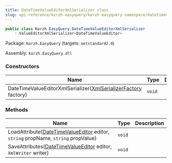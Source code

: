 ```yaml
---
title: DateTimeValueEditorXmlSerializer class
slug: api-reference/korzh-easyquery/korzh-easyquery-namespace/datetimevalueeditorxmlserializer-class
---
```

```csharp
public class Korzh.EasyQuery.DateTimeValueEditorXmlSerializer
    : ValueEditorXmlSerializer<DateTimeValueEditor>

```
Package: `Korzh.EasyQuery` (targets: `netstandard2.0`)

Assembly: `Korzh.EasyQuery.dll`

### Constructors

| Name | Type | Description | 
| --- | --- | --- | 
| DateTimeValueEditorXmlSerializer([XmlSerializerFactory](/api-reference/korzh-easyquery/korzh-easyquery-namespace/xmlserializerfactory-class) factory) | `void` |  | 


### Methods

| Name | Type | Description | 
| --- | --- | --- | 
| LoadAttribute([DateTimeValueEditor](/api-reference/easydata-core/easydata-namespace/datetimevalueeditor-class) editor, `string` propName, `string` propValue) | `void` |  | 
| SaveAttributes([DateTimeValueEditor](/api-reference/easydata-core/easydata-namespace/datetimevalueeditor-class) editor, `XmlWriter` writer) | `void` |  |
